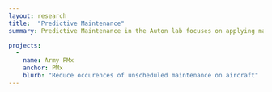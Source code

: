 ```yaml
---
layout: research
title:  "Predictive Maintenance"
summary: Predictive Maintenance in the Auton lab focuses on applying machine learning to complex, critical systems such as aircraft, spacecraft, automobiles, and biological systems. With over 15 years of experience in predictive maintenance,  we focus on reducing risks of unforeseen issues , reducing false positives in detection systems, and forecasting future failures of individual components. Common challenges in our predictive maintenance work include multi-modal data sources (e.g. text data describing failures combined with time series data from sensors), severe class imbalances due to existing maintenance processes, censored labels, and a general sparsity of labeled data. To overcome these challenges, work closely with end users and subject matter experts and use weak learning and weak supervision to rapidly construct large datasets, we use time series analysis to predict component failures, and use anomaly detection methods to discover outbreaks in the fleet. 

projects:
  - 
    name: Army PMx
    anchor: PMx
    blurb: "Reduce occurences of unscheduled maintenance on aircraft"
---
```







  
